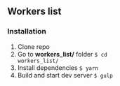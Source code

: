 ## Workers list

### Installation
1. Clone repo
2. Go to **workers_list/** folder <code>$ cd workers_list/</code>
3. Install dependencies <code>$ yarn</code>
4. Build and start dev server <code>$ gulp</code>

